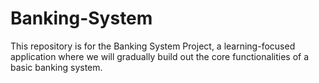 # Banking-System
This repository is for the Banking System Project, a learning-focused application where we will gradually build out the core functionalities of a basic banking system.

